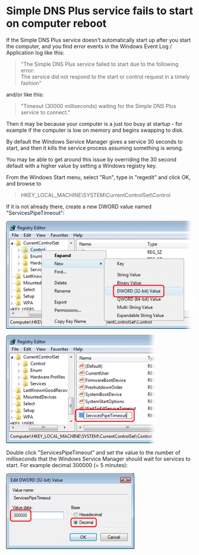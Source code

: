 ﻿---
category: 14
frontpage: false
comments: true
created-utc: 2019-01-01
modified-utc: 2019-01-01
---
# Simple DNS Plus service fails to start on computer reboot

If the Simple DNS Plus service doesn't automatically start up after you start the computer, and you find error events in the Windows Event Log / Application log like this:

> "The Simple DNS Plus service failed to start due to the following error:  
> The service did not respond to the start or control request in a timely fashion"

and/or like this:

> "Timeout (30000 milliseconds) waiting for the Simple DNS Plus service to connect."

Then it may be because your computer is a just too busy at startup - for example if the computer is low on memory and begins swapping to disk.

By default the Windows Service Manager gives a service 30 seconds to start, and then it kills the service process assuming something is wrong.

You may be able to get around this issue by overriding the 30 second default with a higher value by setting a Windows registry key.

From the Windows Start menu, select "Run", type in "regedit" and click OK, and browse to

> HKEY_LOCAL_MACHINE\SYSTEM\CurrentControlSet\Control

If it is not already there, create a new DWORD value named "ServicesPipeTimeout":

![](img/120/1.png)

![](img/120/2.png)

Double click "ServicesPipeTimeout" and set the value to the number of milliseconds that the Windows Service Manager should wait for services to start. For example decimal 300000 (= 5 minutes):

![](img/120/3.png)

